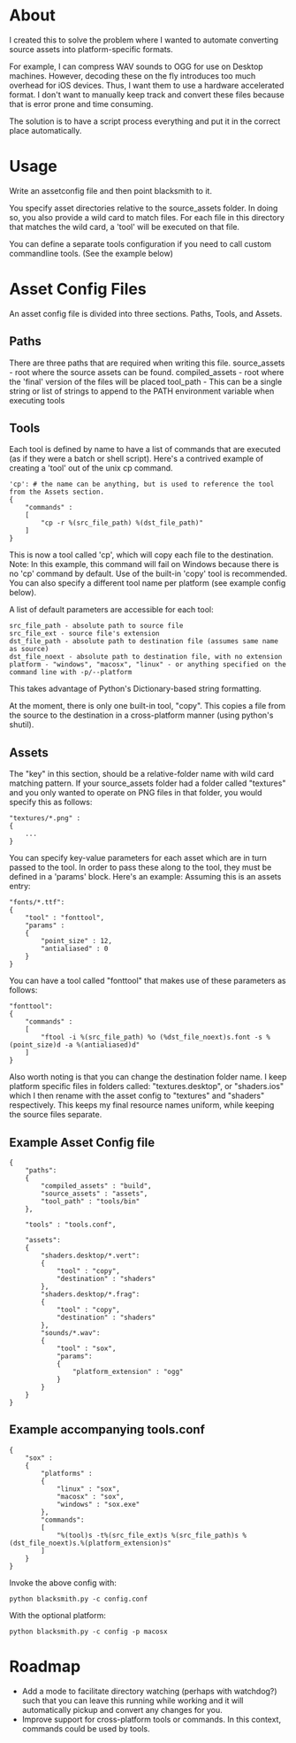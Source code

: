 # About

I created this to solve the problem where I wanted to automate converting source assets into
platform-specific formats.

For example, I can compress WAV sounds to OGG for use on Desktop machines. However, decoding these on the fly introduces too much overhead for iOS devices. Thus, I want them to use a hardware accelerated format.
I don't want to manually keep track and convert these files because that is error prone and time consuming.

The solution is to have a script process everything and put it in the correct place automatically.

# Usage

Write an assetconfig file and then point blacksmith to it.

You specify asset directories relative to the source_assets folder. In doing so, you also provide a wild card to match files. For each file in this directory that matches the wild card, a 'tool' will be executed on that file.

You can define a separate tools configuration if you need to call custom commandline tools. (See the example below)

# Asset Config Files

An asset config file is divided into three sections. Paths, Tools, and Assets.

## Paths
There are three paths that are required when writing this file.
source_assets - root where the source assets can be found.
compiled_assets - root where the 'final' version of the files will be placed
tool_path - This can be a single string or list of strings to append to the PATH environment variable when executing tools

## Tools
Each tool is defined by name to have a list of commands that are executed (as if they were a batch or shell script).
Here's a contrived example of creating a 'tool' out of the unix cp command.

	'cp': # the name can be anything, but is used to reference the tool from the Assets section.
	{
		"commands" : 
		[
			"cp -r %(src_file_path) %(dst_file_path)"
		]
	}

This is now a tool called 'cp', which will copy each file to the destination. 
Note: In this example, this command will fail on Windows because there is no 'cp' command by default. Use of the built-in 'copy' tool is recommended.
You can also specify a different tool name per platform (see example config below).

A list of default parameters are accessible for each tool:

	src_file_path - absolute path to source file
	src_file_ext - source file's extension
	dst_file_path - absolute path to destination file (assumes same name as source)
	dst_file_noext - absolute path to destination file, with no extension
	platform - "windows", "macosx", "linux" - or anything specified on the command line with -p/--platform

This takes advantage of Python's Dictionary-based string formatting.

At the moment, there is only one built-in tool, "copy". This copies a file from the source to the destination in a cross-platform manner (using python's shutil).

## Assets
The "key" in this section, should be a relative-folder name with wild card matching pattern.
If your source_assets folder had a folder called "textures" and you only wanted to operate on PNG files in that folder, you would specify this as follows:

	"textures/*.png" :
	{
		...
	}

You can specify key-value parameters for each asset which are in turn passed to the tool.
In order to pass these along to the tool, they must be defined in a 'params' block. Here's an example:
Assuming this is an assets entry:

	"fonts/*.ttf":
	{
		"tool" : "fonttool",
		"params" :
		{
			"point_size" : 12,
			"antialiased" : 0
		}
	}

You can have a tool called "fonttool" that makes use of these parameters as follows:

	"fonttool":
	{
		"commands" :
		[
			"ftool -i %(src_file_path) %o (%dst_file_noext)s.font -s %(point_size)d -a %(antialiased)d"
		]
	}
	
Also worth noting is that you can change the destination folder name. I keep platform specific files in folders called: "textures.desktop", or "shaders.ios" which I then rename with the asset config to "textures" and "shaders" respectively. This keeps my final resource names uniform, while keeping the source files separate.


## Example Asset Config file
	{
		"paths":
		{
			"compiled_assets" : "build",
			"source_assets" : "assets",
			"tool_path" : "tools/bin"
		},

		"tools" : "tools.conf",

		"assets":
		{
			"shaders.desktop/*.vert":
			{
				"tool" : "copy",
				"destination" : "shaders"
			},
			"shaders.desktop/*.frag":
			{
				"tool" : "copy",
				"destination" : "shaders"
			},
			"sounds/*.wav":
			{
				"tool" : "sox",
				"params":
				{
					"platform_extension" : "ogg"
				}
			}
		}
	}

## Example accompanying tools.conf
	{
		"sox" :
		{
			"platforms" : 
			{
				"linux" : "sox",
				"macosx" : "sox",
				"windows" : "sox.exe"
			},
			"commands":
			[
				"%(tool)s -t%(src_file_ext)s %(src_file_path)s %(dst_file_noext)s.%(platform_extension)s"
			]
		}
	}

Invoke the above config with:

	python blacksmith.py -c config.conf

With the optional platform:

	python blacksmith.py -c config -p macosx

# Roadmap

- Add a mode to facilitate directory watching (perhaps with watchdog?) such that you can leave this running while working and it will automatically pickup and convert any changes for you.
- Improve support for cross-platform tools or commands. In this context, commands could be used by tools.
